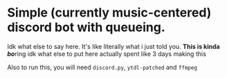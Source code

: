 # Simple (currently music-centered) discord bot with queueing.
Idk what else to say here. It's like literally what i just told you.
**This is kinda *bo***ring
idk what else to put here actually
spent like 3 days making this

Also to run this, you will need `discord.py`, `ytdl-patched` and `ffmpeg`